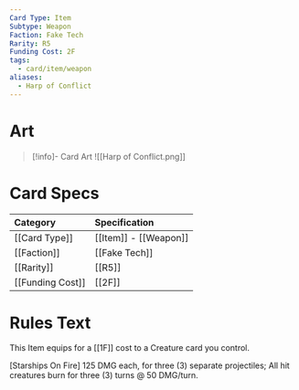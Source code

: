 ```yaml
---
Card Type: Item
Subtype: Weapon
Faction: Fake Tech
Rarity: R5
Funding Cost: 2F
tags:
  - card/item/weapon
aliases:
  - Harp of Conflict
---
```

# Art

> [!info]- Card Art
> ![[Harp of Conflict.png]]

# Card Specs

| Category | Specification| 
| :--- | :--- |
| [[Card Type]] | [[Item]] - [[Weapon]] |  
| [[Faction]] | [[Fake Tech]] |  
| [[Rarity]] | [[R5]] |  
| [[Funding Cost]] | [[2F]] |  

# Rules Text  

This Item equips for a [[1F]] cost to a Creature card you control.  

[Starships On Fire] 125 DMG each, for three (3) separate projectiles;
All hit creatures burn for three (3) turns @ 50 DMG/turn.  

